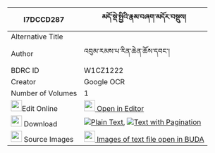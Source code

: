 |I7DCCD287|མདོ་སྡེ་སྤྱིའི་རྣམ་བཞག་མདོར་བསྡུས། 
| --- | --- 
|Alternative Title |
|Author| འབུམ་རམས་པ་རིན་ཆེན་ཆོས་དབང་།
|BDRC ID | W1CZ1222
|Creator | Google OCR
|Number of Volumes| 1
|<img width="25" src="https://img.icons8.com/color/25/000000/edit-property.png">Edit Online| [<img width="25" src="https://avatars.githubusercontent.com/u/45091458?s=200&v=4"> Open in Editor](http://editor.openpecha.org/I7DCCD287)
|<img width="25" src="https://img.icons8.com/fluent/48/000000/download-2.png"/>  Download | [![](https://img.icons8.com/color/20/000000/txt.png)Plain Text](https://github.com/Openpecha/I7DCCD287/releases/download/v1/dode_chi_i_nam_shyak_dordu_plain_I7DCCD287.zip), [![](https://img.icons8.com/color/20/000000/txt.png)Text with Pagination](https://github.com/Openpecha/I7DCCD287/releases/download/v1/dode_chi_i_nam_shyak_dordu_pages_I7DCCD287.zip)
|<img width="25" src="https://img.icons8.com/plasticine/100/000000/pictures-folder.png"/>  Source Images | [<img width="25" src="https://library.bdrc.io/icons/BUDA-small.svg"> Images of text file open in BUDA](https://library.bdrc.io/show/bdr:W1CZ1222)